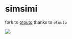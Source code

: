 # simsimi 
fork to [otouto](https://github.com/topkecleon/otouto/tree/3.6) thanks to `otouto`

![.](http://store2.up-00.com/2016-07/1469024718461.png)



